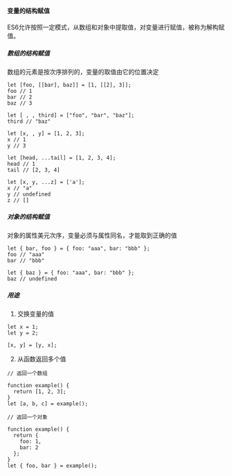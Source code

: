 #### 变量的结构赋值

ES6允许按照一定模式，从数组和对象中提取值，对变量进行赋值，被称为解构赋值。

##### 数组的结构赋值

数组的元素是按次序排列的，变量的取值由它的位置决定

```
let [foo, [[bar], baz]] = [1, [[2], 3]];
foo // 1
bar // 2
baz // 3

let [ , , third] = ["foo", "bar", "baz"];
third // "baz"

let [x, , y] = [1, 2, 3];
x // 1
y // 3

let [head, ...tail] = [1, 2, 3, 4];
head // 1
tail // [2, 3, 4]

let [x, y, ...z] = ['a'];
x // "a"
y // undefined
z // []
```
##### 对象的结构赋值

对象的属性美元次序，变量必须与属性同名，才能取到正确的值

```
let { bar, foo } = { foo: "aaa", bar: "bbb" };
foo // "aaa"
bar // "bbb"

let { baz } = { foo: "aaa", bar: "bbb" };
baz // undefined
```


##### 用途 

1. 交换变量的值

```
let x = 1;
let y = 2;

[x, y] = [y, x];
```

2. 从函数返回多个值

```
// 返回一个数组

function example() {
  return [1, 2, 3];
}
let [a, b, c] = example();

// 返回一个对象

function example() {
  return {
    foo: 1,
    bar: 2
  };
}
let { foo, bar } = example();
```

























